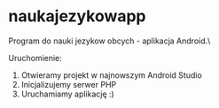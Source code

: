# naukajezykowapp
Program do nauki jezykow obcych - aplikacja Android.\

Uruchomienie:
1. Otwieramy projekt w najnowszym Android Studio
2. Inicjalizujemy serwer PHP
3. Uruchamiamy aplikację :)
